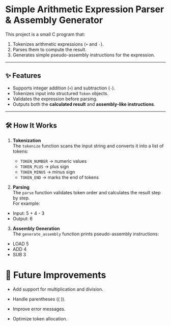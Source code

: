 # Simple Arithmetic Expression Parser & Assembly Generator

This project is a small C program that:
1. Tokenizes arithmetic expressions (`+` and `-`).
2. Parses them to compute the result.
3. Generates simple pseudo-assembly instructions for the expression.

---

## ✨ Features
- Supports integer addition (`+`) and subtraction (`-`).
- Tokenizes input into structured `Token` objects.
- Validates the expression before parsing.
- Outputs both the **calculated result** and **assembly-like instructions**.

---

## 🛠️ How It Works
1. **Tokenization**  
   The `tokenize` function scans the input string and converts it into a list of tokens:
   - `TOKEN_NUMBER` → numeric values  
   - `TOKEN_PLUS` → plus sign  
   - `TOKEN_MINUS` → minus sign  
   - `TOKEN_END` → marks the end of tokens  

2. **Parsing**  
   The `parse` function validates token order and calculates the result step by step.  
   For example:  
 - Input: 5 + 4 - 3
 - Output: 6


3. **Assembly Generation**  
The `generate_assembly` function prints pseudo-assembly instructions:
- LOAD 5
- ADD 4
- SUB 3


# 🚀 Future Improvements

- Add support for multiplication and division.

- Handle parentheses (( )).

- Improve error messages.

- Optimize token allocation.
